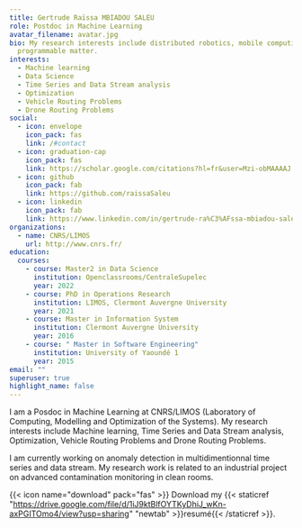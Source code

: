 ```yaml
---
title: Gertrude Raïssa MBIADOU SALEU
role: Postdoc in Machine Learning
avatar_filename: avatar.jpg
bio: My research interests include distributed robotics, mobile computing and
  programmable matter.
interests:
  - Machine learning
  - Data Science
  - Time Series and Data Stream analysis
  - Optimization
  - Vehicle Routing Problems
  - Drone Routing Problems
social:
  - icon: envelope
    icon_pack: fas
    link: /#contact
  - icon: graduation-cap
    icon_pack: fas
    link: https://scholar.google.com/citations?hl=fr&user=Mzi-obMAAAAJ
  - icon: github
    icon_pack: fab
    link: https://github.com/raissaSaleu
  - icon: linkedin
    icon_pack: fab
    link: https://www.linkedin.com/in/gertrude-ra%C3%AFssa-mbiadou-saleu-82b561a5/
organizations:
  - name: CNRS/LIMOS
    url: http://www.cnrs.fr/
education:
  courses:
    - course: Master2 in Data Science
      institution: Openclassrooms/CentraleSupelec
      year: 2022
    - course: PhD in Operations Research
      institution: LIMOS, Clermont Auvergne University
      year: 2021
    - course: Master in Information System
      institution: Clermont Auvergne University
      year: 2016
    - course: " Master in Software Engineering"
      institution: University of Yaoundé 1
      year: 2015
email: ""
superuser: true
highlight_name: false
---
```

I am a Posdoc in Machine Learning at CNRS/LIMOS (Laboratory of Computing, Modelling and Optimization of the Systems). My research interests include Machine learning, Time Series and Data Stream analysis, Optimization, Vehicle Routing Problems and Drone Routing Problems.

I am currently working on anomaly detection in multidimentionnal time series and data stream. My research work is related to an industrial project on advanced contamination monitoring in clean rooms. 

{{< icon name="download" pack="fas" >}} Download my {{< staticref "https://drive.google.com/file/d/1iJ9ktBlfOYTKyDhiJ_wKn-axPGITOmo4/view?usp=sharing" "newtab" >}}resumé{{< /staticref >}}.
